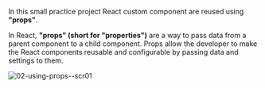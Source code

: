 In this small practice project React custom component are reused using **"props"**.<br>

In React, **"props" (short for "properties")** are a way to pass data from a parent component to a child component. Props allow the developer to make the React components reusable and configurable by passing data and settings to them.

![02-using-props--scr01](https://github.com/zarail/React-Practice-Projects/assets/122231647/c5357ff7-90b9-49c1-afac-34627f22af5b)

